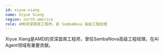 ```yaml
---
id: xiyue-xiang
name: Xiyue Xiang
region: north-america
role: AMD资深首席工程师，前 SambaNova 高级工程经理
---
```


Xiyue Xiang是AMD的资深首席工程师，曾任SambaNova高级工程经理，在AI Agent领域有重要贡献。

